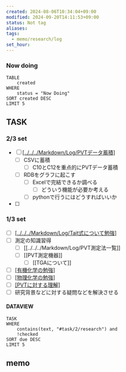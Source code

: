 ```yaml
---
created: 2024-08-06T10:34:04+09:00
modified: 2024-09-20T14:11:53+09:00
status: Not tag
aliases: 
tags:
  - memo/research/log
set_hour: 
---
```

### Now doing
```dataview
TABLE
	created
WHERE
	status = "Now Doing"
SORT created DESC
LIMIT 5
```
## TASK
### 2/3 set
- [ ] [[../../../Markdown/Log/PVTデータ蓄積]](習慣ログ)
	- [ ] CSVに蓄積
		- [ ] C10とC12を重点的にPVTデータ蓄積
	- [ ] RDBをグラフに起こす
		- [ ] Excelで完結できるか調べる
			- [ ] どういう機能が必要か考える
		- [ ] pythonで行うにはどうすればいいか
- [ ] 
### 1/3 set
- [ ] [[../../../Markdown/Log/Tait式について勉強]](習慣ログ)
- [ ] 測定の知識習得
	- [ ] [[../../../Markdown/Log/PVT測定法一覧]]
	- [ ] [[PVT測定機器]]
		- [ ] [[TGAについて]]
- [ ] [[有機化学の勉強]](習慣ログ)
- [ ] [[物理化学の勉強]](習慣ログ)
- [ ] [[PVTに対する理解]](習慣ログ)
- [ ] 研究背景などに対する疑問などを解決させる
#### DATAVIEW
```dataview
TASK
WHERE 
	contains(text, "#task/2/research") and
	!checked
SORT due DESC
LIMIT 5
```

## memo

### 